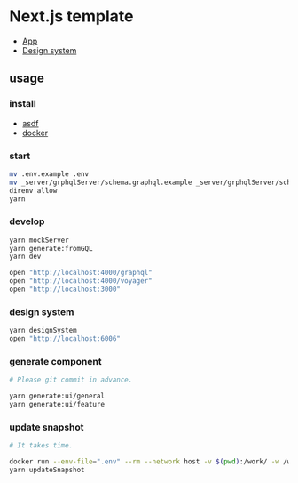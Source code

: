 # Next.js template

- [App](https://next-js-tpl-62l80d57r-akira-toriyama.vercel.app/)
- [Design system](https://next-js-tpl-designsystem-1cq9u10a7-akira-toriyama.vercel.app)

## usage

### install

- [asdf](https://github.com/asdf-vm/asdf)
- [docker](https://docs.docker.com/engine/install)

### start

```bash
mv .env.example .env
mv _server/grphqlServer/schema.graphql.example _server/grphqlServer/schema.graphql
direnv allow
yarn
```

### develop

```bash
yarn mockServer
yarn generate:fromGQL
yarn dev

open "http://localhost:4000/graphql"
open "http://localhost:4000/voyager"
open "http://localhost:3000"
```

### design system

```bash
yarn designSystem
open "http://localhost:6006"
```

### generate component

```bash
# Please git commit in advance.

yarn generate:ui/general
yarn generate:ui/feature
```

### update snapshot

```bash
# It takes time.

docker run --env-file=".env" --rm --network host -v $(pwd):/work/ -w /work/ -it mcr.microsoft.com/playwright /bin/bash
yarn updateSnapshot
```
